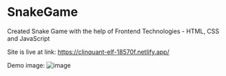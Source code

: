 # SnakeGame
Created Snake Game with the help of Frontend Technologies - HTML, CSS and JavaScript

Site is live at link: https://clinquant-elf-18570f.netlify.app/

Demo image: 
![image](https://github.com/SajalGupta0709/SnakeGame/assets/48119538/fbfbee7a-1b02-4d17-8e44-fac58128e4ba)
